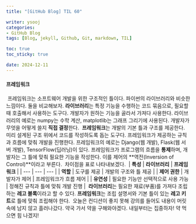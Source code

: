```yaml
---
title: "[GitHub Blog] TIL 60"

writer: ysooj
categories:
- GitHub Blog
tags: [Blog, jekyll, Github, Git, markdown, TIL]

toc: true
toc_sticky: true

date: 2024-12-11
---
```


#### **프레임워크**
​
프레임워크는 소프트웨어 개발을 위한 구조적인 틀이다. 파이썬의 라이브러리와 비슷한 느낌이다. 둘을 비교해보자.
​
**라이브러리**는 특정 기능을 수행하는 코드 묶음으로, 필요할 때 호출해서 사용하는 도구다. 개발자가 원하는 기능을 골라서 가져다 사용한다. 라이브러리의 예로는 numpy는 수학 계산, matplotlib는 그래프 그리기에 사용된다. 개발자가 무엇을 어떻게 쓸지 **직접 결정**한다.
​
**프레임워크**는 개발의 기본 틀과 구조를 제공한다. 미리 설계된 구조 위에서 코드를 작성하도록 돕는 도구다. 프레임워크가 제공하는 규칙과 흐름에 맞춰 개발을 진행한다. 프레임워크의 예로는 Django(웹 개발), Flask(웹 서버 개발), TensorFlow(딥러닝)이 있다. 프레임워크가 프로그램의 흐름을 **통제**하며, 개발자는 그 틀에 맞춰 필요한 기능을 작성한다. 이를 제어의 **역전(Inversion of Control)**이라고 부른다.
​
차이점을 표로 나타내보겠다.
​
| **특성** | **라이브러리** | **프레임워크** |
| --- | --- | --- |
| **역할** | 도구를 제공 | 개발의 구조와 틀 제공 |
| **제어 권한** | 개발자가 제어 | 프레임워크가 흐름 제어 |
| **유연성** | 필요한 기능만 선택적으로 사용 가능 | 정해진 규칙과 틀에 맞춰 개발 진행 |
​
**라이브러리**는 필요한 재료(부품)를 가져다 조립하는 **레고 블록**이라고 할 수 있다. **프레임워크**는 조립 설명서와 기본 틀이 있는 **레고 키트**로 틀에 맞춰 조립해야 한다.
​
오늘은 컨디션이 좋지 못해 강의를 들어도 내용이 머릿 속에 남지 않고 흘러나갔다. 약국 가서 약을 구해와야겠다. 내일부터는 집중하자! 약 먹으면 힘 나겠지!